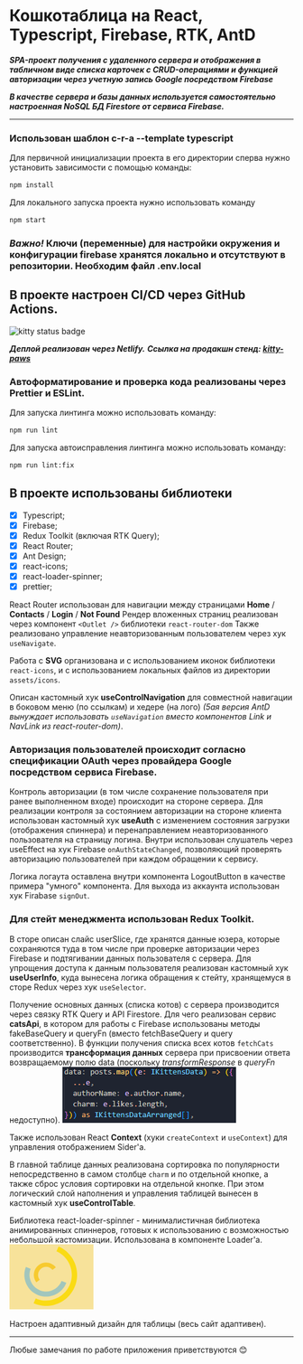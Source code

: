 # Кошкотаблица на React, Typescript, Firebase, RTK, AntD

**_SPA-проект получения с удаленного сервера и отображения в табличном виде списка карточек с CRUD-операциями и функцией авторизации через учетную запись Google посредством Firebase_**

**_В качестве сервера и базы данных используется самостоятельно настроенная NoSQL БД Firestore от сервиса Firebase._**

---

### Использован шаблон c-r-a --template typescript

Для первичной инициализации проекта в его директории сперва нужно установить зависимости с помощью команды:

```sh
npm install
```

Для локального запуска проекта нужно использовать команду

```sh
npm start
```

### **_Важно!_** Ключи (переменные) для настройки окружения и конфигурации firebase хранятся локально и отсутствуют в репозитории. Необходим файл .env.local

## В проекте настроен CI/CD через GitHub Actions.

![kitty status badge](https://github.com/KamajorQA/Kitty_Paws/actions/workflows/github-actions-kitty-paws.yml/badge.svg)

**_Деплой реализован через Netlify._**
**_Ссылка на продакшн стенд: [kitty-paws](https://kitty-paws.netlify.app/)_**

### Автоформатирование и проверка кода реализованы через Prettier и ESLint.

Для запуска линтинга можно использовать команду:

```sh
npm run lint
```

Для запуска автоисправления линтинга можно использовать команду:

```sh
npm run lint:fix
```

## В проекте использованы библиотеки

- [x] Typescript;
- [x] Firebase;
- [x] Redux Toolkit (включая RTK Query);
- [x] React Router;
- [x] Ant Design;
- [x] react-icons;
- [x] react-loader-spinner;
- [x] prettier;

React Router использован для навигации между страницами **Home** / **Contacts** / **Login** / **Not Found**
Рендер вложенных страниц реализован через компонент `<Outlet />` библиотеки `react-router-dom`
Также реализовано управление неавторизованным пользователем через хук `useNavigate`.

Работа с **SVG** организована и с использованием иконок библиотеки `react-icons`, и с использованием локальных файлов из директории `assets/icons`.

Описан кастомный хук **useControlNavigation** для совместной навигации в боковом меню (по ссылкам) и хедере (на лого) _(5ая версия AntD вынуждает использовать `useNavigation` вместо компонентов Link и NavLink из react-router-dom)_.

### Авторизация пользователей происходит согласно спецификации OAuth через провайдера **Google** посредством сервиса **Firebase**.

Контроль авторизации (в том числе сохранение пользователя при ранее выполненном входе) происходит на стороне сервера. Для реализации контроля за состоянием авторизации на стороне клиента использован кастомный хук **useAuth** с изменением состояния загрузки (отображения спиннера) и перенаправлением неавторизованного пользователя на страницу логина. Внутри использован слушатель через useEffect на хук Firebase `onAuthStateChanged`, позволяющий проверять авторизацию пользователей при каждом обращении к сервису.

Логика логаута оставлена внутри компонента LogoutButton в качестве примера "умного" компонента. Для выхода из аккаунта использован хук Firabase `signOut`.

### Для стейт менеджмента использован Redux Toolkit.

В сторе описан слайс userSlice, где хранятся данные юзера, которые сохраняются туда в том числе при проверке авторизации через Firebase и подтягивании данных пользователя с сервера.
Для упрощения доступа к данным пользователя реализован кастомный хук **useUserInfo**, куда вынесена логика обращения к стейту, хранящемуся в сторе Redux через хук `useSelector`.

Получение основных данных (списка котов) с сервера производится через связку RTK Query и API Firestore.
Для чего реализован сервис **catsApi**, в котором для работы с Firebase использованы методы fakeBaseQuery и queryFn (вместо fetchBaseQuery и query соответственно).
В функции получения списка всех котов `fetchCats` производится **трансформация данных** сервера при присвоении ответа возвращаемому полю data (поскольку _transformResponse_ в _queryFn_ недоступно).
![dataTransform](./src/assets/img/readmeImg/DataTransform.PNG)

Также использован React **Context** (хуки `createContext` и `useContext`) для управления отображением Sider'а.

В главной таблице данных реализована сортировка по популярности непосредственно в самом столбце `charm` и по отдельной кнопке, а также сброс условия сортировки на отдельной кнопке. При этом логический слой наполнения и управления таблицей вынесен в кастомный хук **useControlTable**.

Библиотека react-loader-spinner - минималистичная библиотека анимированных спиннеров, готовых к использованию с возможностью небольшой кастомизации. Использована в компоненте Loader'а.  
![spinner](./src/assets/img/readmeImg/Loader.PNG)

Настроен адаптивный дизайн для таблицы (весь сайт адаптивен).

---

Любые замечания по работе приложения приветствуются 😊
